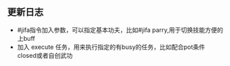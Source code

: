 ## 更新日志
* #jifa指令加入参数，可以指定基本功夫，比如#jifa parry,用于切换技能方便的上buff
* 加入 execute 任务，用来执行指定的有busy的任务，比如配合pot条件 closed或者自创武功